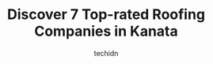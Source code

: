 ---
layout: ampstory
image: https://i0.wp.com/www.auto.or.id/wp-content/uploads/2023/06/20-20-roofing-and-renovations-0-kanata-1686326129.jpeg?resize=640,853
author: techidn
featured: false
description: Kanata, Ontario, Canada is a haven for Roofing Companies enthusiasts, boasting an impressive array of 7 top-notch establishments. Whether youre a seasoned connoisseur or simply curious to e
title: Discover 7 Top-rated Roofing Companies in Kanata
cover:
   title: Discover 7 Top-rated Roofing Companies in Kanata
   subtitle: AUTO.OR.ID
   background: https://www.auto.or.id/wp-content/uploads/2023/06/20-20-roofing-and-renovations-0-kanata-1686326129.jpeg

pages: 
 - layout: thirds
   top: <h1>#1 Vanity Roofing - Ottawa Roofing Company</h1>
   bottom: "<p>No one ever talks about how becoming a new homeowner can be a scary step. Especially when you own a home with your best friend. After the storm in Ottawa came and went it</p>"
   background: https://www.auto.or.id/wp-content/uploads/2023/06/20-20-roofing-and-renovations-1-kanata-1686326131.jpeg
   backgroundblur: true
 - layout: thirds
   top: <h1>#2 Remember Me Roofing</h1>
   bottom: "<p>215 Menten Pl #102, Ottawa, ON K2H 9C1, Canada</p>"
   background: https://www.auto.or.id/wp-content/uploads/2023/06/20-20-roofing-and-renovations-2-kanata-1686326131.jpeg
   cta:
      link: https://www.auto.or.id/discover-7-top-rated-roofing-companies-in-kanata/
      text: Discover 7 Top-rated Roofing Companies in Kanata
 - layout: thirds
   top: <h1>#3 Century Roofing and Siding Ltd.</h1>
   bottom: "<p>4961 Cambrian Rd W, Richmond, ON K0A 2Z0, Canada</p>"
   background: https://images.unsplash.com/photo-1471479917193-f00955256257?ixlib=rb-4.0.3&ixid=MnwxMjA3fDB8MHxwaG90by1wYWdlfHx8fGVufDB8fHx8&auto=format&fit=crop&w=640&h=853&q=80
   cta:
      link: https://www.auto.or.id/discover-7-top-rated-roofing-companies-in-kanata/
      text: Discover 7 Top-rated Roofing Companies in Kanata
 - layout: thirds
   top: <h1>#4 Jorgensen Roofing</h1>
   bottom: "<p>135 Willowlea Rd, Carp, ON K0A 1L0, Canada</p>"
   background: https://images.unsplash.com/photo-1630686120465-89debf3b32a8?ixlib=rb-4.0.3&ixid=MnwxMjA3fDB8MHxwaG90by1wYWdlfHx8fGVufDB8fHx8&auto=format&fit=crop&w=640&h=853&q=80
   cta:
      link: https://www.auto.or.id/discover-7-top-rated-roofing-companies-in-kanata/
      text: Discover 7 Top-rated Roofing Companies in Kanata
 - layout: thirds
   top: <h1>#5 Magnum Roofing</h1>
   bottom: "<p>5458 Old Richmond Rd, Nepean, ON K2R 1G7, Canada</p>"
   background: https://images.unsplash.com/photo-1622407760454-0a091d4c6cdf?ixlib=rb-4.0.3&ixid=MnwxMjA3fDB8MHxwaG90by1wYWdlfHx8fGVufDB8fHx8&auto=format&fit=crop&w=640&h=853&q=80
   cta:
      link: https://www.auto.or.id/discover-7-top-rated-roofing-companies-in-kanata/
      text: Discover 7 Top-rated Roofing Companies in Kanata
 - layout: thirds
   top: <h1>#6 Tailored Home Improvements & Roofing</h1>
   bottom: "<p>1488 Stittsville Main St, Stittsville, ON K2S 1E3, Canada</p>"
   background: https://images.unsplash.com/photo-1522266925358-423ceac13bc9?ixlib=rb-4.0.3&ixid=MnwxMjA3fDB8MHxwaG90by1wYWdlfHx8fGVufDB8fHx8&auto=format&fit=crop&w=640&h=853&q=80
   cta:
      link: https://www.auto.or.id/discover-7-top-rated-roofing-companies-in-kanata/
      text: Discover 7 Top-rated Roofing Companies in Kanata
 - layout: thirds
   top: <h1>#7 Alba Home Services</h1>
   bottom: "<p>300 Earl Grey Dr, Kanata, ON K2T 1B8, Canada</p>"
   background: https://images.unsplash.com/photo-1579530190412-b35a65e17c8d?ixlib=rb-4.0.3&ixid=MnwxMjA3fDB8MHxwaG90by1wYWdlfHx8fGVufDB8fHx8&auto=format&fit=crop&w=640&h=853&q=80
   cta:
      link: https://www.auto.or.id/discover-7-top-rated-roofing-companies-in-kanata/
      text: Discover 7 Top-rated Roofing Companies in Kanata
 - layout: thirds
   middle: Continue reading...
   background: https://images.unsplash.com/photo-1572017932228-99087d0489c2?ixlib=rb-4.0.3&ixid=MnwxMjA3fDB8MHxwaG90by1wYWdlfHx8fGVufDB8fHx8&auto=format&fit=crop&w=640&h=853&q=80
   cta:
      link: https://www.auto.or.id/discover-7-top-rated-roofing-companies-in-kanata/
      text: Discover 7 Top-rated Roofing Companies in Kanata

---